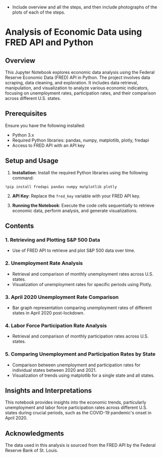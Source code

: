 - Include overview and all the steps, and then include photographs of the plots of each of the steps.

# Analysis of Economic Data using FRED API and Python

## Overview

This Jupyter Notebook explores economic data analysis using the Federal Reserve Economic Data (FRED) API in Python. The project involves data scraping, data cleaning, and exploration. It includes data retrieval, manipulation, and visualization to analyze various economic indicators, focusing on unemployment rates, participation rates, and their comparison across different U.S. states.

## Prerequisites

Ensure you have the following installed:

- Python 3.x
- Required Python libraries: pandas, numpy, matplotlib, plotly, fredapi
- Access to FRED API with an API key

## Setup and Usage

1. **Installation**: Install the required Python libraries using the following command:

<code>!pip install fredapi pandas numpy matplotlib plotly</code>


2. **API Key**: Replace the `fred_key` variable with your FRED API key.

3. **Running the Notebook**: Execute the code cells sequentially to retrieve economic data, perform analysis, and generate visualizations.

## Contents

### 1. Retrieving and Plotting S&P 500 Data
- Use of FRED API to retrieve and plot S&P 500 data over time.

### 2. Unemployment Rate Analysis
- Retrieval and comparison of monthly unemployment rates across U.S. states.
- Visualization of unemployment rates for specific periods using Plotly.

### 3. April 2020 Unemployment Rate Comparison
- Bar graph representation comparing unemployment rates of different states in April 2020 post-lockdown.

### 4. Labor Force Participation Rate Analysis
- Retrieval and comparison of monthly participation rates across U.S. states.

### 5. Comparing Unemployment and Participation Rates by State
- Comparison between unemployment and participation rates for individual states between 2020 and 2021.
- Visualization of trends using matplotlib for a single state and all states.

## Insights and Interpretations

This notebook provides insights into the economic trends, particularly unemployment and labor force participation rates across different U.S. states during crucial periods, such as the COVID-19 pandemic's onset in April 2020.

## Acknowledgments

The data used in this analysis is sourced from the FRED API by the Federal Reserve Bank of St. Louis.


